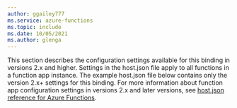 ```yaml
---
author: ggailey777
ms.service: azure-functions
ms.topic: include
ms.date: 10/05/2021
ms.author: glenga
---
```


This section describes the configuration settings available for this binding in versions 2.x and higher. Settings in the host.json file apply to all functions in a function app instance. The example host.json file below contains only the version 2.x+ settings for this binding. For more information about function app configuration settings in versions 2.x and later versions, see [host.json reference for Azure Functions](../articles/azure-functions/functions-host-json.md).